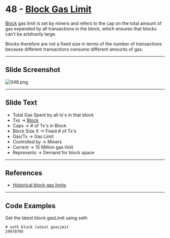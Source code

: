 # 48 - [Block Gas Limit](Block%20Gas%20Limit.md)

[Block](Block.md) gas limit is set by miners and refers to the cap on the total amount of gas expended by all transactions in the block, which ensures that blocks can’t be arbitrarily large. 

Blocks therefore are not a fixed size in terms of the number of transactions because different transactions consume different amounts of gas. 

___
## Slide Screenshot
![048.png](../images/ethereum101/048.png)
___
## Slide Text
- Total Gas Spent by all tx's in that block
- Txs -> [Block](Block.md)
- Caps -> # of Tx's in Block
- Block Size X -> Fixed # of Tx's
- Gas/Tx -> Gas Limit
- Controlled by -> Miners
- Current -> 15 Million gas limit
- Represents -> Demand for block space 
___
## References
- [Historical block gas limits](https://etherscan.io/chart/gaslimit)
___
## Code Examples
Get the latest block gasLimit using seth
```
# seth block latest gasLimit
29970705
```
